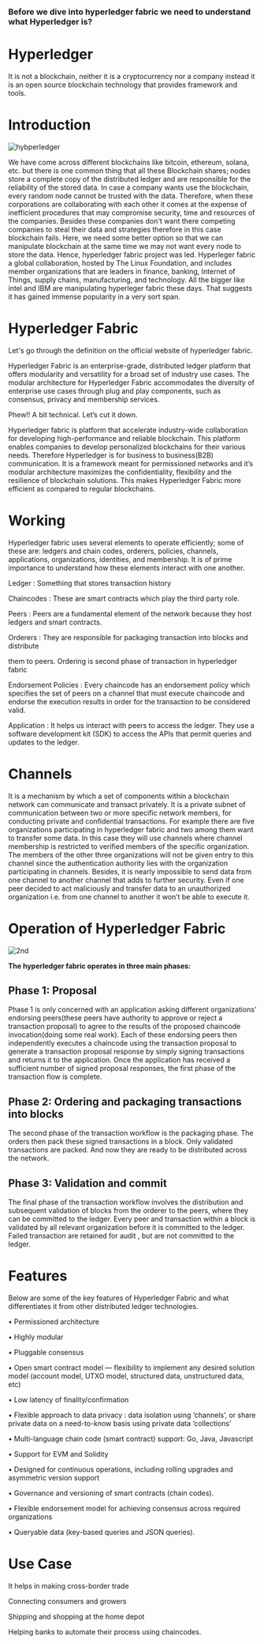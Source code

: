 ### Before we dive into hyperledger fabric we need to understand what Hyperledger is?

# Hyperledger
It is not a blockchain, neither it is a cryptocurrency nor a company instead it is an open source blockchain technology that provides framework and tools.

# Introduction

![hybperledger](https://user-images.githubusercontent.com/105157723/198993196-bd1c7c37-a685-446c-9afb-ae32219ca3eb.png)


We have come across different blockchains like bitcoin, ethereum, solana, etc. but there is one common thing that all these Blockchain shares; nodes store
a complete copy of the distributed ledger and are responsible for the reliability of the stored data. In case a company wants use the blockchain, 
every random node cannot be trusted with the data. Therefore, when these corporations are collaborating with each other it comes at the expense of
inefficient procedures that may compromise security, time and resources of the companies. Besides these companies don't want there competing companies
to steal their data and strategies therefore in this case blockchain fails. Here, we need some better option so that we can manipulate blockchain at the
same time we may not want every node to store the data. Hence, hyperledger fabric project was led. Hyperleger fabric a global collaboration, hosted by 
The Linux Foundation, and includes member organizations that are leaders in finance, banking, Internet of Things, supply chains, manufacturing, and
technology. All the bigger like intel and IBM are manipulating hyperleger fabric these days. That suggests it has gained immense popularity in a very sort 
span.

# Hyperledger Fabric

Let's go through the definition on the official website of hyperledger fabric.

Hyperledger Fabric is an enterprise-grade, distributed ledger platform that offers modularity and versatility for a broad set of industry use cases. The modular architecture for Hyperledger Fabric accommodates the diversity of enterprise use cases through plug and play components, such as consensus, privacy and membership services.

Phew!! A bit technical. Let’s cut it down.

Hyperledger fabric is platform that accelerate industry-wide collaboration for developing high-performance and reliable blockchain. This platform enables companies to develop personalized blockchains for their various needs. Therefore Hyperledger is for business to business(B2B) communication. It is a framework meant for permissioned networks and it’s modular architecture maximizes the confidentiality, flexibility and the resilience of blockchain solutions. This makes Hyperledger Fabric more efficient as compared to regular blockchains.

# Working
Hyperledger fabric uses several elements to operate efficiently; some of these are: ledgers and chain codes, orderers, policies, channels, applications, organizations, identities, and membership. It is of prime importance to understand how these elements interact with one another.

Ledger : Something that stores transaction history

Chaincodes : These are smart contracts which play the third party role.

Peers : Peers are a fundamental element of the network because they host ledgers and smart contracts.

Orderers : They are responsible for packaging transaction into blocks and distribute

them to peers. Ordering is second phase of transaction in hyperledger fabric

Endorsement Policies : Every chaincode has an endorsement policy which specifies the set of peers on a channel that must execute chaincode and endorse the execution results in order for the transaction to be considered valid.

Application : It helps us interact with peers to access the ledger. They use a software development kit (SDK) to access the APIs that permit queries and updates to the ledger.

# Channels 
It is a mechanism by which a set of components within a blockchain network can communicate and transact privately. It is a private subnet of communication between two or more specific network members, for conducting private and confidential transactions. For example there are five organizations participating in hyperledger fabric and two among them want to transfer some data. In this case they will use channels where channel membership is restricted to verified members of the specific organization. The members of the other three organizations will not be given entry to this channel since the authentication authority lies with the organization participating in channels. Besides, it is nearly impossible to send data from one channel to another channel that adds to further security. Even if one peer decided to act maliciously and transfer data to an unauthorized organization i.e. from one channel to another it won’t be able to execute it.

# Operation of Hyperledger Fabric

![2nd](https://user-images.githubusercontent.com/105157723/198993670-f373a64b-cce3-4550-90a8-c6892b28f41a.png)

**The hyperledger fabric operates in three main phases:**

## Phase 1: Proposal
Phase 1 is only concerned with an application asking different organizations’ endorsing peers(these peers have authority to approve or reject a transaction proposal) to agree to the results of the proposed chaincode invocation(doing some real work). Each of these endorsing peers then independently executes a chaincode using the transaction proposal to generate a transaction proposal response by simply signing transactions and returns it to the application. Once the application has received a sufficient number of signed proposal responses, the first phase of the transaction flow is complete.

## Phase 2: Ordering and packaging transactions into blocks
The second phase of the transaction workflow is the packaging phase. The orders then pack these signed transactions in a block. Only validated transactions are packed. And now they are ready to be distributed across the network.

## Phase 3: Validation and commit

The final phase of the transaction workflow involves the distribution and subsequent validation of blocks from the orderer to the peers, where they can be committed to the ledger. Every peer and transaction within a block is validated by all relevant organization before it is committed to the ledger. Failed transaction are retained for audit , but are not committed to the ledger.
 
# Features

Below are some of the key features of Hyperledger Fabric and what differentiates it from other distributed ledger technologies.

• Permissioned architecture

• Highly modular

• Pluggable consensus

• Open smart contract model — flexibility to implement any desired solution model (account model, UTXO model, structured data, unstructured data, etc)

• Low latency of finality/confirmation

• Flexible approach to data privacy : data isolation using ‘channels’, or share private data on a need-to-know basis using private data ‘collections’

• Multi-language chain code (smart contract) support: Go, Java, Javascript

• Support for EVM and Solidity

• Designed for continuous operations, including rolling upgrades and asymmetric version support

• Governance and versioning of smart contracts (chain codes).

• Flexible endorsement model for achieving consensus across required organizations

• Queryable data (key-based queries and JSON queries).

# Use Case
It helps in making cross-border trade

Connecting consumers and growers

Shipping and shopping at the home depot

Helping banks to automate their process using chaincodes.


